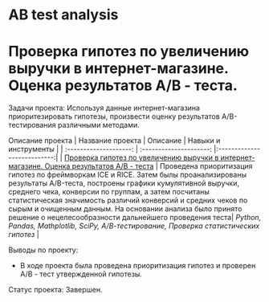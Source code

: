 # AB test analysis

# Проверка гипотез по увеличению выручки в интернет-магазине. Оценка результатов А/В - теста.
 
Задачи проекта: 
Используя данные интернет-магазина приоритезировать гипотезы, произвести оценку результатов A/B-тестирования различными методами.

 Описание проекта
| Название проекта | Описание | Навыки и инструменты  |
| :--------------------: | :---------------------: |:---------------------------:|
| [Проверка гипотез по увеличению выручки в интернет-магазине. Оценка результатов А/В - теста](https://github.com/ekaterina-zakharova/Yandex_Practicum/blob/main/AB%20test%20analysis/Проверка%20гипотез%20по%20увеличению%20выручки%20в%20интернет-магазине.ipynb) | Проведена приоритизация гипотез по фреймворкам ICE и RICE. Затем былы проанализированы результаты A/B-теста, построены графики кумулятивной выручки, среднего чека, конверсии по группам, а затем посчитаны статистическая значимость различий конверсий и средних чеков по сырым и очищенным данным. На основании анализа было принято решение о нецелесообразности дальнейшего проведения теста| *Python, Pandas, Mathplotlib, SciPy, А/В-тестирование, Проверка статистических гипотез* |

Выводы по проекту:
   - В ходе проекта была проведена приоритизация гипотез и проверен А/В - тест утвержденной гипотезы.
  
Статус проекта: Завершен.
